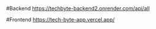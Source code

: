 #Backend 
https://techbyte-backend2.onrender.com/api/all

#Frontend
https://tech-byte-app.vercel.app/

